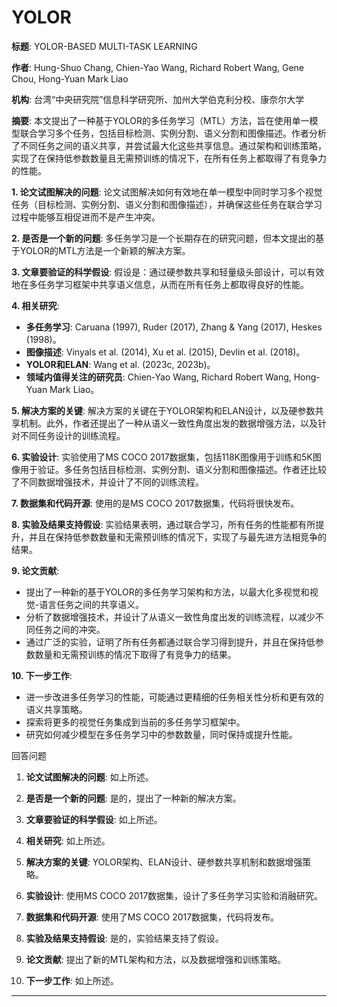 # YOLOR

**标题**: YOLOR-BASED MULTI-TASK LEARNING

**作者**: Hung-Shuo Chang, Chien-Yao Wang, Richard Robert Wang, Gene Chou, Hong-Yuan Mark Liao

**机构**: 台湾“中央研究院”信息科学研究所、加州大学伯克利分校、康奈尔大学

**摘要**: 本文提出了一种基于YOLOR的多任务学习（MTL）方法，旨在使用单一模型联合学习多个任务，包括目标检测、实例分割、语义分割和图像描述。作者分析了不同任务之间的语义共享，并尝试最大化这些共享信息。通过架构和训练策略，实现了在保持低参数数量且无需预训练的情况下，在所有任务上都取得了有竞争力的性能。

**1. 论文试图解决的问题**:
论文试图解决如何有效地在单一模型中同时学习多个视觉任务（目标检测、实例分割、语义分割和图像描述），并确保这些任务在联合学习过程中能够互相促进而不是产生冲突。

**2. 是否是一个新的问题**:
多任务学习是一个长期存在的研究问题，但本文提出的基于YOLOR的MTL方法是一个新颖的解决方案。

**3. 文章要验证的科学假设**:
假设是：通过硬参数共享和轻量级头部设计，可以有效地在多任务学习框架中共享语义信息，从而在所有任务上都取得良好的性能。

**4. 相关研究**:
- **多任务学习**: Caruana (1997), Ruder (2017), Zhang & Yang (2017), Heskes (1998)。
- **图像描述**: Vinyals et al. (2014), Xu et al. (2015), Devlin et al. (2018)。
- **YOLOR和ELAN**: Wang et al. (2023c, 2023b)。
- **领域内值得关注的研究员**: Chien-Yao Wang, Richard Robert Wang, Hong-Yuan Mark Liao。

**5. 解决方案的关键**:
解决方案的关键在于YOLOR架构和ELAN设计，以及硬参数共享机制。此外，作者还提出了一种从语义一致性角度出发的数据增强方法，以及针对不同任务设计的训练流程。

**6. 实验设计**:
实验使用了MS COCO 2017数据集，包括118K图像用于训练和5K图像用于验证。多任务包括目标检测、实例分割、语义分割和图像描述。作者还比较了不同数据增强技术，并设计了不同的训练流程。

**7. 数据集和代码开源**:
使用的是MS COCO 2017数据集，代码将很快发布。

**8. 实验及结果支持假设**:
实验结果表明，通过联合学习，所有任务的性能都有所提升，并且在保持低参数数量和无需预训练的情况下，实现了与最先进方法相竞争的结果。

**9. 论文贡献**:
- 提出了一种新的基于YOLOR的多任务学习架构和方法，以最大化多视觉和视觉-语言任务之间的共享语义。
- 分析了数据增强技术，并设计了从语义一致性角度出发的训练流程，以减少不同任务之间的冲突。
- 通过广泛的实验，证明了所有任务都通过联合学习得到提升，并且在保持低参数数量和无需预训练的情况下取得了有竞争力的结果。

**10. 下一步工作**:
- 进一步改进多任务学习的性能，可能通过更精细的任务相关性分析和更有效的语义共享策略。
- 探索将更多的视觉任务集成到当前的多任务学习框架中。
- 研究如何减少模型在多任务学习中的参数数量，同时保持或提升性能。

回答问题

1. **论文试图解决的问题**: 如上所述。

2. **是否是一个新的问题**: 是的，提出了一种新的解决方案。

3. **文章要验证的科学假设**: 如上所述。

4. **相关研究**: 如上所述。

5. **解决方案的关键**: YOLOR架构、ELAN设计、硬参数共享机制和数据增强策略。

6. **实验设计**: 使用MS COCO 2017数据集，设计了多任务学习实验和消融研究。

7. **数据集和代码开源**: 使用了MS COCO 2017数据集，代码将发布。

8. **实验及结果支持假设**: 是的，实验结果支持了假设。

9. **论文贡献**: 提出了新的MTL架构和方法，以及数据增强和训练策略。

10. **下一步工作**: 如上所述。

---

